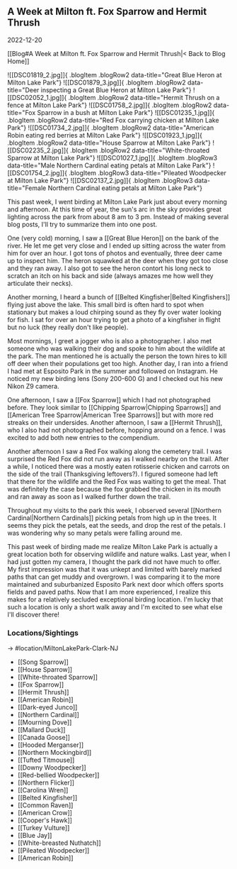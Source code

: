 
## A Week at Milton ft. Fox Sparrow and Hermit Thrush
2022-12-20

[[Blog#A Week at Milton ft. Fox Sparrow and Hermit Thrush|< Back to Blog Home]]

![[DSC01819_2.jpg]]{ .blogItem .blogRow2 data-title="Great Blue Heron at Milton Lake Park"}
![[DSC01879_3.jpg]]{ .blogItem .blogRow2 data-title="Deer inspecting a Great Blue Heron at Milton Lake Park"}
![[DSC02052_1.jpg]]{ .blogItem .blogRow2 data-title="Hermit Thrush on a fence at Milton Lake Park"}
![[DSC01758_2.jpg]]{ .blogItem .blogRow2 data-title="Fox Sparrow in a bush at Milton Lake Park"}
![[DSC01235_1.jpg]]{ .blogItem .blogRow2 data-title="Red Fox carrying chicken at Milton Lake Park"}
![[DSC01734_2.jpg]]{ .blogItem .blogRow2 data-title="American Robin eating red berries at Milton Lake Park"}
![[DSC01923_1.jpg]]{ .blogItem .blogRow2 data-title="House Sparrow at Milton Lake Park"}
![[DSC02235_2.jpg]]{ .blogItem .blogRow2 data-title="White-throated Sparrow at Milton Lake Park"}
![[DSC01027_1.jpg]]{ .blogItem .blogRow3 data-title="Male Northern Cardinal eating petals at Milton Lake Park"}
![[DSC01754_2.jpg]]{ .blogItem .blogRow3 data-title="Pileated Woodpecker at Milton Lake Park"}
![[DSC02137_2.jpg]]{ .blogItem .blogRow3 data-title="Female Northern Cardinal eating petals at Milton Lake Park"}

This past week, I went birding at Milton Lake Park just about every morning and afternoon. At this time of year, the sun's arc in the sky provides great lighting across the park from about 8 am to 3 pm. Instead of making several blog posts, I'll try to summarize them into one post.

One (very cold) morning, I saw a [[Great Blue Heron]] on the bank of the river. He let me get very close and I ended up sitting across the water from him for over an hour. I got tons of photos and eventually, three deer came up to inspect him. The heron squawked at the deer when they got too close and they ran away. I also got to see the heron contort his long neck to scratch an itch on his back and side (always amazes me how well they articulate their necks).

Another morning, I heard a bunch of [[Belted Kingfisher|Belted Kingfishers]] flying just above the lake. This small bird is often hard to spot when stationary but makes a loud chirping sound as they fly over water looking for fish. I sat for over an hour trying to get a photo of a kingfisher in flight but no luck (they really don't like people).

Most mornings, I greet a jogger who is also a photographer. I also met someone who was walking their dog and spoke to him about the wildlife at the park. The man mentioned he is actually the person the town hires to kill off deer when their populations get too high. Another day, I ran into a friend I had met at Esposito Park in the summer and followed on Instagram. He noticed my new birding lens (Sony 200-600 G) and I checked out his new Nikon Z9 camera.

One afternoon, I saw a [[Fox Sparrow]] which I had not photographed before. They look similar to [[Chipping Sparrow|Chipping Sparrows]] and [[American Tree Sparrow|American Tree Sparrows]] but with more red streaks on their undersides. Another afternoon, I saw a [[Hermit Thrush]], who I also had not photographed before, hopping around on a fence. I was excited to add both new entries to the compendium.

Another afternoon I saw a Red Fox walking along the cemetery trail. I was surprised the Red Fox did not run away as I walked nearby on the trail. After a while, I noticed there was a mostly eaten rotisserie chicken and carrots on the side of the trail (Thanksgiving leftovers?). I figured someone had left that there for the wildlife and the Red Fox was waiting to get the meal. That was definitely the case because the fox grabbed the chicken in its mouth and ran away as soon as I walked further down the trail.

Throughout my visits to the park this week, I observed several [[Northern Cardinal|Northern Cardinals]] picking petals from high up in the trees. It seems they pick the petals, eat the seeds, and drop the rest of the petals. I was wondering why so many petals were falling around me.

This past week of birding made me realize Milton Lake Park is actually a great location both for observing wildlife and nature walks. Last year, when I had just gotten my camera, I thought the park did not have much to offer. My first impression was that it was unkept and limited with barely marked paths that can get muddy and overgrown. I was comparing it to the more maintained and suburbanized Esposito Park next door which offers sports fields and paved paths. Now that I am more experienced, I realize this makes for a relatively secluded exceptional birding location. I'm lucky that such a location is only a short walk away and I'm excited to see what else I'll discover there!

### Locations/Sightings

-> #location/MiltonLakePark-Clark-NJ 

- [[Song Sparrow]]
- [[House Sparrow]]
- [[White-throated Sparrow]]
- [[Fox Sparrow]]
- [[Hermit Thrush]]
- [[American Robin]]
- [[Dark-eyed Junco]]
- [[Northern Cardinal]]
- [[Mourning Dove]]
- [[Mallard Duck]]
- [[Canada Goose]]
- [[Hooded Merganser]]
- [[Northern Mockingbird]]
- [[Tufted Titmouse]]
- [[Downy Woodpecker]]
- [[Red-bellied Woodpecker]]
- [[Northern Flicker]]
- [[Carolina Wren]]
- [[Belted Kingfisher]]
- [[Common Raven]]
- [[American Crow]]
- [[Cooper's Hawk]]
- [[Turkey Vulture]]
- [[Blue Jay]]
- [[White-breasted Nuthatch]]
- [[Pileated Woodpecker]]
- [[American Robin]]